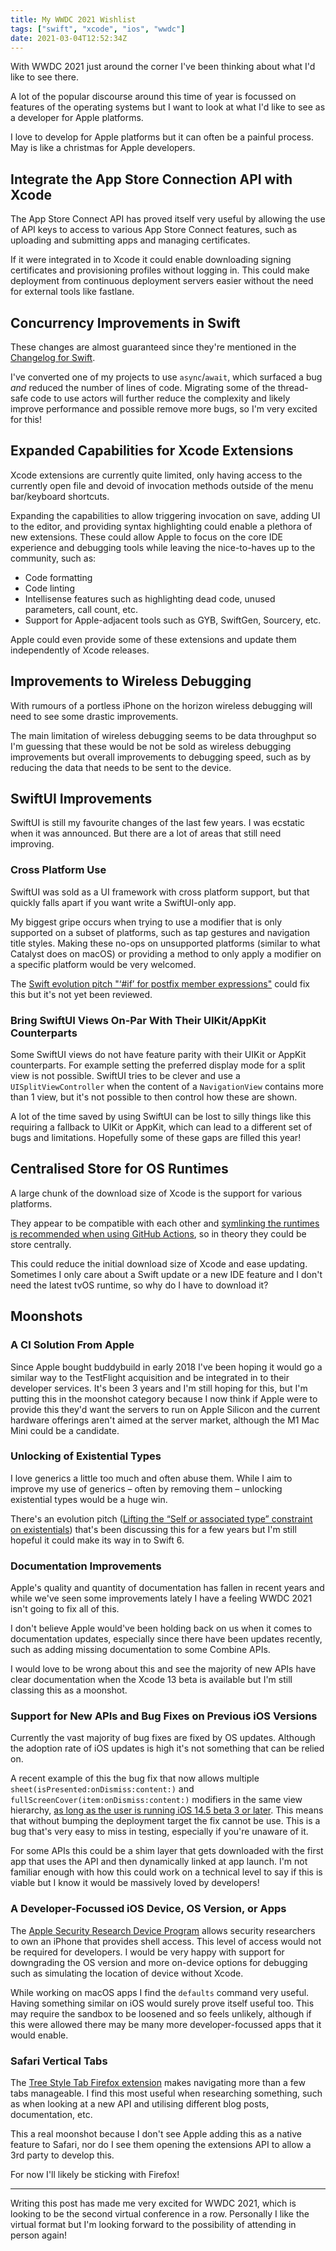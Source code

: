 ```yaml
---
title: My WWDC 2021 Wishlist
tags: ["swift", "xcode", "ios", "wwdc"]
date: 2021-03-04T12:52:34Z
---
```


With WWDC 2021 just around the corner I've been thinking about what I'd like to see there.

A lot of the popular discourse around this time of year is focussed on features of the operating systems but I want to look at what I'd like to see as a developer for Apple platforms.

I love to develop for Apple platforms but it can often be a painful process. May is like a christmas for Apple developers.

<!-- more -->

## Integrate the App Store Connection API with Xcode

The App Store Connect API has proved itself very useful by allowing the use of API keys to access to various App Store Connect features, such as uploading and submitting apps and managing certificates.

If it were integrated in to Xcode it could enable downloading signing certificates and provisioning profiles without logging in. This could make deployment from continuous deployment servers easier without the need for external tools like fastlane.

## Concurrency Improvements in Swift

These changes are almost guaranteed since they're mentioned in the [Changelog for Swift](https://github.com/apple/swift/blob/main/CHANGELOG.md).

I've converted one of my projects to use `async`/`await`, which surfaced a bug _and_ reduced the number of lines of code. Migrating some of the thread-safe code to use actors will further reduce the complexity and likely improve performance and possible remove more bugs, so I'm very excited for this!

## Expanded Capabilities for Xcode Extensions

Xcode extensions are currently quite limited, only having access to the currently open file and devoid of invocation methods outside of the menu bar/keyboard shortcuts.

Expanding the capabilities to allow triggering invocation on save, adding UI to the editor, and providing syntax highlighting could enable a plethora of new extensions. These could allow Apple to focus on the core IDE experience and debugging tools while leaving the nice-to-haves up to the community, such as:

- Code formatting
- Code linting
- Intellisense features such as highlighting dead code, unused parameters, call count, etc.
- Support for Apple-adjacent tools such as GYB, SwiftGen, Sourcery, etc.

Apple could even provide some of these extensions and update them independently of Xcode releases.

## Improvements to Wireless Debugging

With rumours of a portless iPhone on the horizon wireless debugging will need to see some drastic improvements.

The main limitation of wireless debugging seems to be data throughput so I'm guessing that these would be not be sold as wireless debugging improvements but overall improvements to debugging speed, such as by reducing the data that needs to be sent to the device.

## SwiftUI Improvements

SwiftUI is still my favourite changes of the last few years. I was ecstatic when it was announced. But there are a lot of areas that still need improving.

### Cross Platform Use

SwiftUI was sold as a UI framework with cross platform support, but that quickly falls apart if you want write a SwiftUI-only app.

My biggest gripe occurs when trying to use a modifier that is only supported on a subset of platforms, such as tap gestures and navigation title styles. Making these no-ops on unsupported platforms (similar to what Catalyst does on macOS) or providing a method to only apply a modifier on a specific platform would be very welcomed.

The [Swift evolution pitch "‘#if’ for postfix member expressions"](https://forums.swift.org/t/if-for-postfix-member-expressions/44159) could fix this but it's not yet been reviewed.

### Bring SwiftUI Views On-Par With Their UIKit/AppKit Counterparts

Some SwiftUI views do not have feature parity with their UIKit or AppKit counterparts. For example setting the preferred display mode for a split view is not possible. SwiftUI tries to be clever and use a `UISplitViewController` when the content of a `NavigationView` contains more than 1 view, but it's not possible to then control how these are shown.

A lot of the time saved by using SwiftUI can be lost to silly things like this requiring a fallback to UIKit or AppKit, which can lead to a different set of bugs and limitations. Hopefully some of these gaps are filled this year!

## Centralised Store for OS Runtimes

A large chunk of the download size of Xcode is the support for various platforms.

They appear to be compatible with each other and [symlinking the runtimes is recommended when using GitHub Actions](https://github.com/actions/virtual-environments/issues/551#issuecomment-788822538), so in theory they could be store centrally.

This could reduce the initial download size of Xcode and ease updating. Sometimes I only care about a Swift update or a new IDE feature and I don't need the latest tvOS runtime, so why do I have to download it?

## Moonshots

### A CI Solution From Apple

Since Apple bought buddybuild in early 2018 I've been hoping it would go a similar way to the TestFlight acquisition and be integrated in to their developer services. It's been 3 years and I'm still hoping for this, but I'm putting this in the moonshot category because I now think if Apple were to provide this they'd want the servers to run on Apple Silicon and the current hardware offerings aren't aimed at the server market, although the M1 Mac Mini could be a candidate.

### Unlocking of Existential Types

I love generics a little too much and often abuse them. While I aim to improve my use of generics – often by removing them – unlocking existential types would be a huge win.

There's an evolution pitch ([Lifting the “Self or associated type” constraint on existentials](https://forums.swift.org/t/lifting-the-self-or-associated-type-constraint-on-existentials/18025)) that's been discussing this for a few years but I'm still hopeful it could make its way in to Swift 6.

### Documentation Improvements

Apple's quality and quantity of documentation has fallen in recent years and while we've seen some improvements lately I have a feeling WWDC 2021 isn't going to fix all of this.

I don't believe Apple would've been holding back on us when it comes to documentation updates, especially since there have been updates recently, such as adding missing documentation to some Combine APIs.

I would love to be wrong about this and see the majority of new APIs have clear documentation when the Xcode 13 beta is available but I'm still classing this as a moonshot.

### Support for New APIs and Bug Fixes on Previous iOS Versions

Currently the vast majority of bug fixes are fixed by OS updates. Although the adoption rate of iOS updates is high it's not something that can be relied on.

A recent example of this the bug fix that now allows multiple `sheet(isPresented:onDismiss:content:)` and `fullScreenCover(item:onDismiss:content:)` modifiers in the same view hierarchy, [as long as the user is running iOS 14.5 beta 3 or later](https://developer.apple.com/documentation/ios-ipados-release-notes/ios-ipados-14_5-beta-release-notes#Resolved-in-iOS-&-iPadOS-14.5-Beta-3). This means that without bumping the deployment target the fix cannot be use. This is a bug that's very easy to miss in testing, especially if you're unaware of it.

For some APIs this could be a shim layer that gets downloaded with the first app that uses the API and then dynamically linked at app launch. I'm not familiar enough with how this could work on a technical level to say if this is viable but I know it would be massively loved by developers!

### A Developer-Focussed iOS Device, OS Version, or Apps

The [Apple Security Research Device Program](https://developer.apple.com/programs/security-research-device/) allows security researchers to own an iPhone that provides shell access. This level of access would not be required for developers. I would be very happy with support for downgrading the OS version and more on-device options for debugging such as simulating the location of device without Xcode.

While working on macOS apps I find the `defaults` command very useful. Having something similar on iOS would surely prove itself useful too. This may require the sandbox to be loosened and so feels unlikely, although if this were allowed there may be many more developer-focussed apps that it would enable.

### Safari Vertical Tabs

The [Tree Style Tab Firefox extension](https://piro.sakura.ne.jp/xul/_treestyletab.html.en) makes navigating more than a few tabs manageable. I find this most useful when researching something, such as when looking at a new API and utilising different blog posts, documentation, etc.

This a real moonshot because I don't see Apple adding this as a native feature to Safari, nor do I see them opening the extensions API to allow a 3rd party to develop this.

For now I'll likely be sticking with Firefox!

---

Writing this post has made me very excited for WWDC 2021, which is looking to be the second virtual conference in a row. Personally I like the virtual format but I'm looking forward to the possibility of attending in person again!
